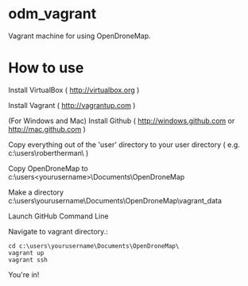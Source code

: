 odm_vagrant
===========

Vagrant machine for using OpenDroneMap.

How to use
==========

Install VirtualBox ( http://virtualbox.org )

Install Vagrant ( http://vagrantup.com )

(For Windows and Mac) Install Github ( http://windows.github.com or http://mac.github.com )

Copy everything out of the 'user' directory to your user directory ( e.g. c:\users\robertherman\ )

Copy OpenDroneMap to c:\users\<yourusername>\Documents\OpenDroneMap

Make a directory c:\users\yourusername\Documents\OpenDroneMap\vagrant_data

Launch GitHub Command Line

Navigate to vagrant directory.:
```
cd c:\users\yourusername\Documents\OpenDroneMap\
vagrant up
vagrant ssh
```

You're in!
